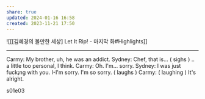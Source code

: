 ```yaml
---
share: true
updated: 2024-01-16 16:58
created: 2023-11-21 17:50
---
```


![[[김혜경의 볼만한 세상] Let It Rip! - 마지막 화#Highlights]]

---
Carmy: My brother, uh, he was an addict. 
Sydney: Chef, that is... ( sighs ) .. a little too personal, I think. 
Carmy: Oh. I'm... sorry. 
Sydney: I was just fսck¡ng with you. I-I'm sorry. I'm so sorry. ( laughs )
Carmy: ( laughing ) It's alright.

s01e03